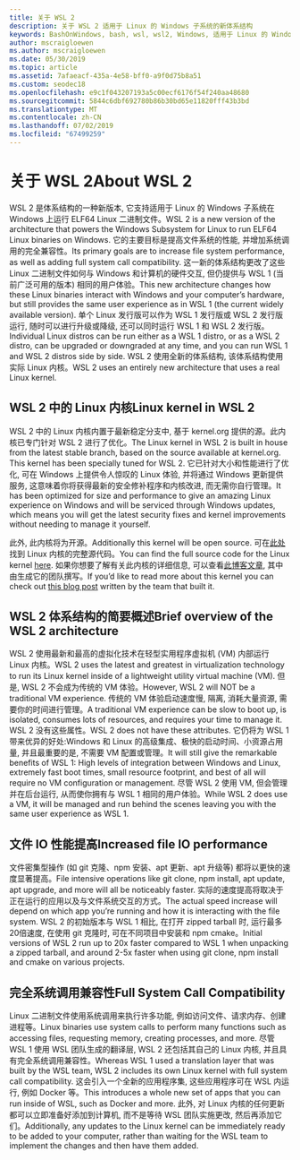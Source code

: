 ```yaml
---
title: 关于 WSL 2
description: 关于 WSL 2 适用于 Linux 的 Windows 子系统的新体系结构
keywords: BashOnWindows, bash, wsl, wsl2, Windows, 适用于 Linux 的 Windows 子系统, windowssubsystem, ubuntu, debian, suse, Windows 10, 安装
author: mscraigloewen
ms.author: mscraigloewen
ms.date: 05/30/2019
ms.topic: article
ms.assetid: 7afaeacf-435a-4e58-bff0-a9f0d75b8a51
ms.custom: seodec18
ms.openlocfilehash: e9c1f043207193a5c00ecf6176f54f240aa48680
ms.sourcegitcommit: 5844c6dbf692780b86b30bd65e11820fff43b3bd
ms.translationtype: MT
ms.contentlocale: zh-CN
ms.lasthandoff: 07/02/2019
ms.locfileid: "67499259"
---
```

# <a name="about-wsl-2"></a><span data-ttu-id="69dad-104">关于 WSL 2</span><span class="sxs-lookup"><span data-stu-id="69dad-104">About WSL 2</span></span>

<span data-ttu-id="69dad-105">WSL 2 是体系结构的一种新版本, 它支持适用于 Linux 的 Windows 子系统在 Windows 上运行 ELF64 Linux 二进制文件。</span><span class="sxs-lookup"><span data-stu-id="69dad-105">WSL 2 is a new version of the architecture that powers the Windows Subsystem for Linux to run ELF64 Linux binaries on Windows.</span></span> <span data-ttu-id="69dad-106">它的主要目标是提高文件系统的性能, 并增加系统调用的完全兼容性。</span><span class="sxs-lookup"><span data-stu-id="69dad-106">Its primary goals are to increase file system performance, as well as adding full system call compatibility.</span></span> <span data-ttu-id="69dad-107">这一新的体系结构更改了这些 Linux 二进制文件如何与 Windows 和计算机的硬件交互, 但仍提供与 WSL 1 (当前广泛可用的版本) 相同的用户体验。</span><span class="sxs-lookup"><span data-stu-id="69dad-107">This new architecture changes how these Linux binaries interact with Windows and your computer’s hardware, but still provides the same user experience as in WSL 1 (the current widely available version).</span></span> <span data-ttu-id="69dad-108">单个 Linux 发行版可以作为 WSL 1 发行版或 WSL 2 发行版运行, 随时可以进行升级或降级, 还可以同时运行 WSL 1 和 WSL 2 发行版。</span><span class="sxs-lookup"><span data-stu-id="69dad-108">Individual Linux distros can be run either as a WSL 1 distro, or as a WSL 2 distro, can be upgraded or downgraded at any time, and you can run WSL 1 and WSL 2 distros side by side.</span></span> <span data-ttu-id="69dad-109">WSL 2 使用全新的体系结构, 该体系结构使用实际 Linux 内核。</span><span class="sxs-lookup"><span data-stu-id="69dad-109">WSL 2 uses an entirely new architecture that uses a real Linux kernel.</span></span>

## <a name="linux-kernel-in-wsl-2"></a><span data-ttu-id="69dad-110">WSL 2 中的 Linux 内核</span><span class="sxs-lookup"><span data-stu-id="69dad-110">Linux kernel in WSL 2</span></span>

<span data-ttu-id="69dad-111">WSL 2 中的 Linux 内核内置于最新稳定分支中, 基于 kernel.org 提供的源。此内核已专门针对 WSL 2 进行了优化。</span><span class="sxs-lookup"><span data-stu-id="69dad-111">The Linux kernel in WSL 2 is built in house from the latest stable branch, based on the source available at kernel.org. This kernel has been specially tuned for WSL 2.</span></span> <span data-ttu-id="69dad-112">它已针对大小和性能进行了优化, 可在 Windows 上提供令人惊叹的 Linux 体验, 并将通过 Windows 更新提供服务, 这意味着你将获得最新的安全修补程序和内核改进, 而无需你自行管理。</span><span class="sxs-lookup"><span data-stu-id="69dad-112">It has been optimized for size and performance to give an amazing Linux experience on Windows and will be serviced through Windows updates, which means you will get the latest security fixes and kernel improvements without needing to manage it yourself.</span></span>

<span data-ttu-id="69dad-113">此外, 此内核将为开源。</span><span class="sxs-lookup"><span data-stu-id="69dad-113">Additionally this kernel will be open source.</span></span> <span data-ttu-id="69dad-114">可在[此处](https://github.com/microsoft/WSL2-Linux-Kernel)找到 Linux 内核的完整源代码。</span><span class="sxs-lookup"><span data-stu-id="69dad-114">You can find the full source code for the Linux kernel [here](https://github.com/microsoft/WSL2-Linux-Kernel).</span></span> <span data-ttu-id="69dad-115">如果你想要了解有关此内核的详细信息, 可以查看[此博客文章](https://devblogs.microsoft.com/commandline/shipping-a-linux-kernel-with-windows/), 其中由生成它的团队撰写。</span><span class="sxs-lookup"><span data-stu-id="69dad-115">If you’d like to read more about this kernel you can check out [this blog post](https://devblogs.microsoft.com/commandline/shipping-a-linux-kernel-with-windows/) written by the team that built it.</span></span>

## <a name="brief-overview-of-the-wsl-2-architecture"></a><span data-ttu-id="69dad-116">WSL 2 体系结构的简要概述</span><span class="sxs-lookup"><span data-stu-id="69dad-116">Brief overview of the WSL 2 architecture</span></span>

<span data-ttu-id="69dad-117">WSL 2 使用最新和最高的虚拟化技术在轻型实用程序虚拟机 (VM) 内部运行 Linux 内核。</span><span class="sxs-lookup"><span data-stu-id="69dad-117">WSL 2 uses the latest and greatest in virtualization technology to run its Linux kernel inside of a lightweight utility virtual machine (VM).</span></span> <span data-ttu-id="69dad-118">但是, WSL 2 不会成为传统的 VM 体验。</span><span class="sxs-lookup"><span data-stu-id="69dad-118">However, WSL 2 will NOT be a traditional VM experience.</span></span> <span data-ttu-id="69dad-119">传统的 VM 体验启动速度慢, 隔离, 消耗大量资源, 需要你的时间进行管理。</span><span class="sxs-lookup"><span data-stu-id="69dad-119">A traditional VM experience can be slow to boot up, is isolated, consumes lots of resources, and requires your time to manage it.</span></span> <span data-ttu-id="69dad-120">WSL 2 没有这些属性。</span><span class="sxs-lookup"><span data-stu-id="69dad-120">WSL 2 does not have these attributes.</span></span> <span data-ttu-id="69dad-121">它仍将为 WSL 1 带来优异的好处:Windows 和 Linux 的高级集成、极快的启动时间、小资源占用量, 并且最重要的是, 不需要 VM 配置或管理。</span><span class="sxs-lookup"><span data-stu-id="69dad-121">It will still give the remarkable benefits of WSL 1: High levels of integration between Windows and Linux, extremely fast boot times, small resource footprint, and best of all will require no VM configuration or management.</span></span> <span data-ttu-id="69dad-122">尽管 WSL 2 使用 VM, 但会管理并在后台运行, 从而使你拥有与 WSL 1 相同的用户体验。</span><span class="sxs-lookup"><span data-stu-id="69dad-122">While WSL 2 does use a VM, it will be managed and run behind the scenes leaving you with the same user experience as WSL 1.</span></span>

## <a name="increased-file-io-performance"></a><span data-ttu-id="69dad-123">文件 IO 性能提高</span><span class="sxs-lookup"><span data-stu-id="69dad-123">Increased file IO performance</span></span>

<span data-ttu-id="69dad-124">文件密集型操作 (如 git 克隆、npm 安装、apt 更新、apt 升级等) 都将以更快的速度显著提高。</span><span class="sxs-lookup"><span data-stu-id="69dad-124">File intensive operations like git clone, npm install, apt update, apt upgrade, and more will all be noticeably faster.</span></span> <span data-ttu-id="69dad-125">实际的速度提高将取决于正在运行的应用以及与文件系统交互的方式。</span><span class="sxs-lookup"><span data-stu-id="69dad-125">The actual speed increase will depend on which app you’re running and how it is interacting with the file system.</span></span> <span data-ttu-id="69dad-126">WSL 2 的初始版本与 WSL 1 相比, 在打开 zipped tarball 时, 运行最多20倍速度, 在使用 git 克隆时, 可在不同项目中安装和 npm cmake。</span><span class="sxs-lookup"><span data-stu-id="69dad-126">Initial versions of WSL 2 run up to 20x faster compared to WSL 1 when unpacking a zipped tarball, and around 2-5x faster when using git clone, npm install and cmake on various projects.</span></span>

## <a name="full-system-call-compatibility"></a><span data-ttu-id="69dad-127">完全系统调用兼容性</span><span class="sxs-lookup"><span data-stu-id="69dad-127">Full System Call Compatibility</span></span>

<span data-ttu-id="69dad-128">Linux 二进制文件使用系统调用来执行许多功能, 例如访问文件、请求内存、创建进程等。</span><span class="sxs-lookup"><span data-stu-id="69dad-128">Linux binaries use system calls to perform many functions such as accessing files, requesting memory, creating processes, and more.</span></span> <span data-ttu-id="69dad-129">尽管 WSL 1 使用 WSL 团队生成的翻译层, WSL 2 还包括其自己的 Linux 内核, 并且具有完全系统调用兼容性。</span><span class="sxs-lookup"><span data-stu-id="69dad-129">Whereas WSL 1 used a translation layer that was built by the WSL team, WSL 2 includes its own Linux kernel with full system call compatibility.</span></span> <span data-ttu-id="69dad-130">这会引入一个全新的应用程序集, 这些应用程序可在 WSL 内运行, 例如 Docker 等。</span><span class="sxs-lookup"><span data-stu-id="69dad-130">This introduces a whole new set of apps that you can run inside of WSL, such as Docker and more.</span></span> <span data-ttu-id="69dad-131">此外, 对 Linux 内核的任何更新都可以立即准备好添加到计算机, 而不是等待 WSL 团队实施更改, 然后再添加它们。</span><span class="sxs-lookup"><span data-stu-id="69dad-131">Additionally, any updates to the Linux kernel can be immediately ready to be added to your computer, rather than waiting for the WSL team to implement the changes and then have them added.</span></span>